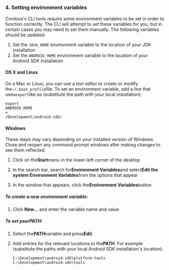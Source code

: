 ## 

### 4. Setting environment variables

Cordova's CLI tools require some environment variables to be set in order to function correctly. The CLI will attempt to set these variables for you, but in certain cases you may need to set them manually. The following variables should be updated:

1. Set the
   `JAVA_HOME`
   environment variable to the location of your JDK installation
2. Set the
   `ANDROID_HOME`
   environment variable to the location of your Android SDK installation

#### OS X and Linux

On a Mac or Linux, you can use a text editor to create or modify the`~/.bash_profile`file. To set an environment variable, add a line that uses`export`like so \(substitute the path with your local installation\):

```
export 
ANDROID_HOME
=
/Development/android-sdk/

```

#### Windows

These steps may vary depending on your installed version of Windows. Close and reopen any command prompt windows after making changes to see them reflected.

1. Click on the**Start**menu in the lower-left corner of the desktop

2. In the search bar, search for**Environment Variables**and select**Edit the system Environment Variables**from the options that appear

3. In the window that appears, click the**Environment Variables**button



##### To create a new environment variable:

1. Click
   **New...**
   and enter the variable name and value



##### To set your**PATH**:

1. Select the**PATH**variable and press**Edit**.

2. Add entries for the relevant locations to the**PATH**. For example \(substitute the paths with your local Android SDK installation's location\):

   ```
   C:\Development\android-sdk\platform-tools
   C:\Development\android-sdk\tools

   ```



  



